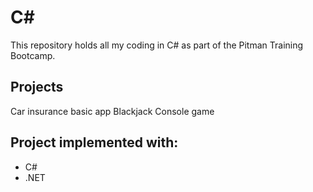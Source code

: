 # C#

This repository holds all my coding in C# as part of the Pitman Training Bootcamp.

## Projects

Car insurance basic app
Blackjack Console game

## Project implemented with: 
- C#
- .NET
